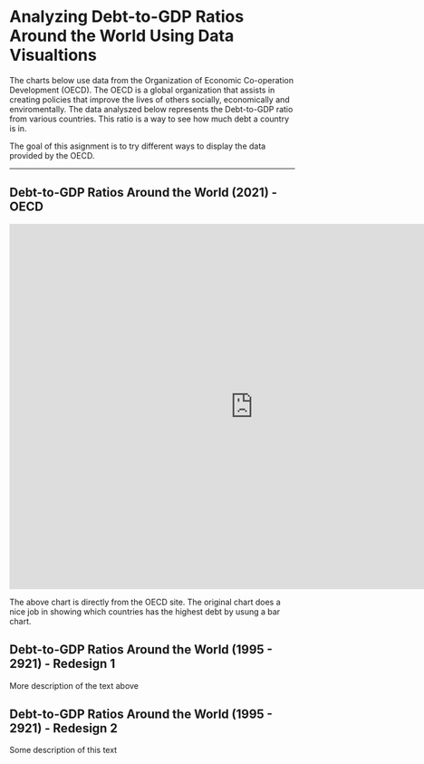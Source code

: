 # Analyzing Debt-to-GDP Ratios Around the World Using Data Visualtions

The charts below use data from the Organization of Economic Co-operation Development (OECD). The OECD is a global organization that assists in creating policies that improve the lives of others socially, economically and enviromentally. The data analyszed below represents the Debt-to-GDP ratio from various countries. This ratio is a way to see how much debt a country is in. 

The goal of this asignment is to try different ways to display the data provided by the OECD.

***

## Debt-to-GDP Ratios Around the World (2021) - OECD
 
<iframe src="https://data.oecd.org/chart/6XPu" width="860" height="645" style="border: 0" mozallowfullscreen="true" webkitallowfullscreen="true" allowfullscreen="true"><a href="https://data.oecd.org/chart/6XPu" target="_blank">OECD Chart: General government debt, Total, % of GDP, Annual, 2021</a></iframe>

The above chart is directly from the OECD site. The original chart does a nice job in showing which countries has the highest debt by usung a bar chart.

## Debt-to-GDP Ratios Around the World (1995 - 2921) - Redesign 1

<div class="flourish-embed flourish-chart" data-src="visualisation/12566537"><script src="https://public.flourish.studio/resources/embed.js"></script></div>

More description of the text above


## Debt-to-GDP Ratios Around the World (1995 - 2921) - Redesign 2

<div class="flourish-embed flourish-heatmap" data-src="visualisation/12566923"><script src="https://public.flourish.studio/resources/embed.js"></script></div>

Some description of this text
